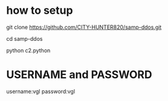  # how to setup
 
 git clone https://github.com/CITY-HUNTER820/samp-ddos.git


 cd samp-ddos


 python c2.python
 
 # USERNAME and PASSWORD
 username:vgl
 password:vgl
